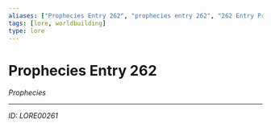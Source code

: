 ```yaml
---
aliases: ["Prophecies Entry 262", "prophecies entry 262", "262 Entry Prophecies"]
tags: [lore, worldbuilding]
type: lore
---
```


# Prophecies Entry 262

*Prophecies*

---
*ID: LORE00261*